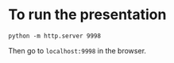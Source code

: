 # To run the presentation

    python -m http.server 9998

Then go to `localhost:9998` in the browser.
